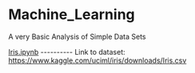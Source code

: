 # Machine_Learning
A very Basic Analysis of Simple Data Sets

[Iris.ipynb](https://github.com/sagarika3kundu/Machine_Learning/blob/master/Iris.ipynb) ---------- Link to dataset: https://www.kaggle.com/uciml/iris/downloads/Iris.csv
